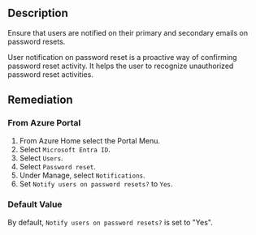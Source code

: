 ## Description

Ensure that users are notified on their primary and secondary emails on password resets.

User notification on password reset is a proactive way of confirming password reset activity. It helps the user to recognize unauthorized password reset activities.

## Remediation

### From Azure Portal

1. From Azure Home select the Portal Menu.
2. Select `Microsoft Entra ID`.
3. Select `Users`.
4. Select `Password reset`.
5. Under Manage, select `Notifications`.
6. Set `Notify users on password resets?` to `Yes`.

### Default Value

By default, `Notify users on password resets?` is set to "Yes".
